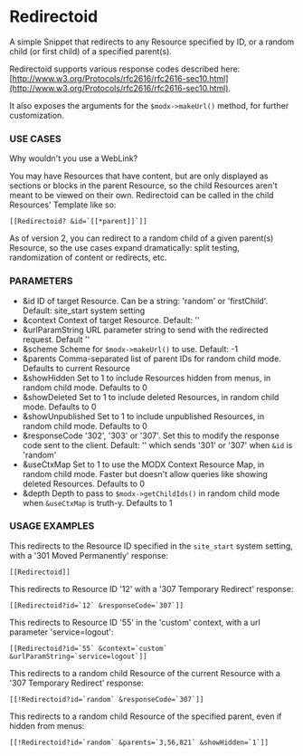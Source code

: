 # Redirectoid

A simple Snippet that redirects to any Resource specified by ID, or a random child (or first child) of a specified parent(s).

Redirectoid supports various response codes described here: [http://www.w3.org/Protocols/rfc2616/rfc2616-sec10.html](http://www.w3.org/Protocols/rfc2616/rfc2616-sec10.html).

It also exposes the arguments for the `$modx->makeUrl()` method, for further customization.

### USE CASES

Why wouldn't you use a WebLink? 

You may have Resources that have content, but are only displayed as sections or blocks in the parent Resource, so the child Resources aren't meant to be viewed on their own. Redirectoid can be called in the child Resources' Template like so: 

```
[[Redirectoid? &id=`[[*parent]]`]]
```

As of version 2, you can redirect to a random child of a given parent(s) Resource, so the use cases expand dramatically: split testing, randomization of content or redirects, etc.

### PARAMETERS

- &id               ID of target Resource. Can be a string: 'random' or 'firstChild'. Default: site_start system setting
- &context          Context of target Resource. Default: ''
- &urlParamString   URL parameter string to send with the redirected request. Default ''
- &scheme           Scheme for `$modx->makeUrl()` to use. Default: -1
- &parents          Comma-separated list of parent IDs for random child mode. Defaults to current Resource
- &showHidden       Set to 1 to include Resources hidden from menus, in random child mode. Defaults to 0
- &showDeleted      Set to 1 to include deleted Resources, in random child mode. Defaults to 0
- &showUnpublished  Set to 1 to include unpublished Resources, in random child mode. Defaults to 0
- &responseCode     '302', '303' or '307'. Set this to modify the response code sent to the client. Default: '' which sends '301' or '307' when `&id` is 'random'
- &useCtxMap        Set to 1 to use the MODX Context Resource Map, in random child mode. Faster but doesn't allow queries like showing deleted Resources. Defaults to 0
- &depth            Depth to pass to `$modx->getChildIds()` in random child mode when `&useCtxMap` is truth-y. Defaults to 1

### USAGE EXAMPLES

This redirects to the Resource ID specified in the `site_start` system setting, with a '301 Moved Permanently' response:

```
[[Redirectoid]]
```

This redirects to Resource ID '12' with a '307 Temporary Redirect' response:

```
[[Redirectoid?id=`12` &responseCode=`307`]]
```

This redirects to Resource ID '55' in the 'custom' context, with a url parameter 'service=logout':

```
[[Redirectoid?id=`55` &context=`custom` &urlParamString=`service=logout`]]
```

This redirects to a random child Resource of the current Resource with a '307 Temporary Redirect' response:

```
[[!Redirectoid?id=`random` &responseCode=`307`]]
```

This redirects to a random child Resource of the specified parent, even if hidden from menus:

```
[[!Redirectoid?id=`random` &parents=`3,56,821` &showHidden=`1`]]
```